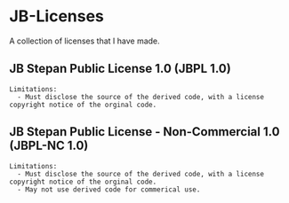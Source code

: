 # JB-Licenses
A collection of licenses that I have made.

## JB Stepan Public License 1.0 (JBPL 1.0)
```
Limitations:
  - Must disclose the source of the derived code, with a license copyright notice of the orginal code.
```
## JB Stepan Public License - Non-Commercial 1.0 (JBPL-NC 1.0)
```
Limitations:
  - Must disclose the source of the derived code, with a license copyright notice of the orginal code.
  - May not use derived code for commerical use. 
```
